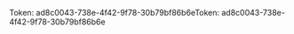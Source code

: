 <span data-ttu-id="d5a6e-101">Token: ad8c0043-738e-4f42-9f78-30b79bf86b6e</span><span class="sxs-lookup"><span data-stu-id="d5a6e-101">Token: ad8c0043-738e-4f42-9f78-30b79bf86b6e</span></span>